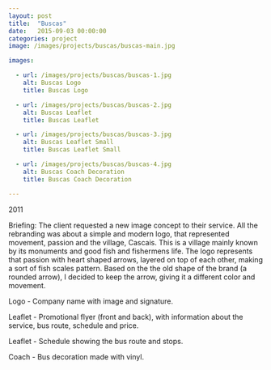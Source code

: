 ```yaml
---
layout: post
title:  "Buscas"
date:   2015-09-03 00:00:00
categories: project
image: /images/projects/buscas/buscas-main.jpg

images:

  - url: /images/projects/buscas/buscas-1.jpg
    alt: Buscas Logo
    title: Buscas Logo

  - url: /images/projects/buscas/buscas-2.jpg
    alt: Buscas Leaflet
    title: Buscas Leaflet

  - url: /images/projects/buscas/buscas-3.jpg
    alt: Buscas Leaflet Small
    title: Buscas Leaflet Small

  - url: /images/projects/buscas/buscas-4.jpg
    alt: Buscas Coach Decoration
    title: Buscas Coach Decoration

---
```

<p>2011</p>
<p>Briefing: The client requested a new image concept to their service. All the rebranding was about a simple and modern logo, that represented movement, passion and the village, Cascais. This is a village mainly known by its monuments and good fish and fishermens life. 
The logo represents that passion with heart shaped arrows, layered on top of each other, making a sort of fish scales pattern.
Based on the the old shape of the brand (a rounded arrow), I decided to keep the arrow, giving it a different color and movement. </p>
<p></p>
<p>Logo - Company name with image and signature.</p>
<p>Leaflet - Promotional flyer (front and back), with information about the service, bus route, schedule and price.</p>
<p>Leaflet - Schedule showing the bus route and stops.</p>
<p>Coach - Bus decoration made with vinyl.</p>